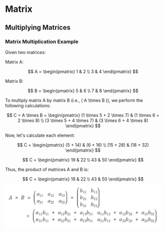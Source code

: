 # Matrix

## Multiplying Matrices

### Matrix Multiplication Example

Given two matrices:

Matrix A:

$$
A = \begin{pmatrix} 
1 & 2 \\
3 & 4 
\end{pmatrix}
$$

Matrix B:

$$
B = \begin{pmatrix} 
5 & 6 \\
7 & 8 
\end{pmatrix}
$$

To multiply matrix A by matrix B (i.e., \( A \times B \)), we perform the following calculations:

$$
C = A \times B = \begin{pmatrix} 
(1 \times 5 + 2 \times 7) & (1 \times 6 + 2 \times 8) \\
(3 \times 5 + 4 \times 7) & (3 \times 6 + 4 \times 8) 
\end{pmatrix}
$$

Now, let's calculate each element:

$$
C = \begin{pmatrix} 
(5 + 14) & (6 + 16) \\
(15 + 28) & (18 + 32) 
\end{pmatrix}
$$

$$
C = \begin{pmatrix} 
19 & 22 \\
43 & 50 
\end{pmatrix}
$$

Thus, the product of matrices A and B is:

$$
C = \begin{pmatrix} 
19 & 22 \\
43 & 50 
\end{pmatrix}
$$
![Image Example](./MultiplyingMatrices.png)
